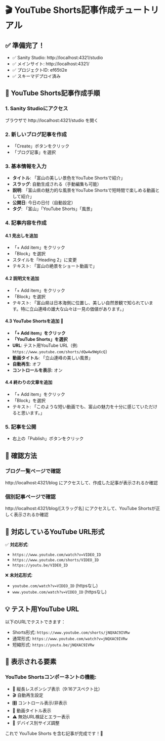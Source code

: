 # 🎬 YouTube Shorts記事作成チュートリアル

## ✅ 準備完了！

- ✅ Sanity Studio: http://localhost:4321/studio
- ✅ メインサイト: http://localhost:4321/
- ✅ プロジェクトID: ef65ti2e
- ✅ スキーマデプロイ済み

## 📝 YouTube Shorts記事作成手順

### 1. Sanity Studioにアクセス
ブラウザで http://localhost:4321/studio を開く

### 2. 新しいブログ記事を作成
- 「Create」ボタンをクリック
- 「ブログ記事」を選択

### 3. 基本情報を入力
- **タイトル**: 「富山の美しい景色をYouTube Shortsで紹介」
- **スラッグ**: 自動生成される（手動編集も可能）
- **説明**: 「富山県の魅力的な風景をYouTube Shortsで短時間で楽しめる動画として紹介」
- **公開日**: 今日の日付（自動設定）
- **タグ**: 「富山」「YouTube Shorts」「風景」

### 4. 記事内容を作成

#### 4.1 見出しを追加
- 「+ Add item」をクリック
- 「Block」を選択
- スタイルを「Heading 2」に変更
- テキスト: 「富山の絶景をショート動画で」

#### 4.2 説明文を追加
- 「+ Add item」をクリック
- 「Block」を選択
- テキスト: 「富山県は日本海側に位置し、美しい自然景観で知られています。特に立山連峰の雄大な山々は一見の価値があります。」

#### 4.3 YouTube Shortsを追加 🎯
- **「+ Add item」をクリック**
- **「YouTube Shorts」を選択**
- **URL**: テスト用YouTube URL（例: `https://www.youtube.com/shorts/dQw4w9WgXcQ`）
- **動画タイトル**: 「立山連峰の美しい風景」
- **自動再生**: オフ
- **コントロールを表示**: オン

#### 4.4 終わりの文章を追加
- 「+ Add item」をクリック
- 「Block」を選択
- テキスト: 「このような短い動画でも、富山の魅力を十分に感じていただけると思います。」

### 5. 記事を公開
- 右上の「Publish」ボタンをクリック

## 🎉 確認方法

### ブログ一覧ページで確認
http://localhost:4321/blog にアクセスして、作成した記事が表示されるか確認

### 個別記事ページで確認
http://localhost:4321/blog/[スラッグ名] にアクセスして、YouTube Shortsが正しく表示されるか確認

## 🔧 対応しているYouTube URL形式

✅ **対応形式**:
- `https://www.youtube.com/watch?v=VIDEO_ID`
- `https://www.youtube.com/shorts/VIDEO_ID`
- `https://youtu.be/VIDEO_ID`

❌ **未対応形式**:
- `youtube.com/watch?v=VIDEO_ID` (httpsなし)
- `www.youtube.com/watch?v=VIDEO_ID` (httpsなし)

## 💡 テスト用YouTube URL

以下のURLでテストできます：
- Shorts形式: `https://www.youtube.com/shorts/jNQXAC9IVRw`
- 通常形式: `https://www.youtube.com/watch?v=jNQXAC9IVRw`
- 短縮形式: `https://youtu.be/jNQXAC9IVRw`

## 🎨 表示される要素

### YouTube Shortsコンポーネントの機能:
- 📱 縦長レスポンシブ表示（9:16アスペクト比）
- 🎬 自動再生設定
- 🎛️ コントロール表示/非表示
- 📝 動画タイトル表示
- ⚠️ 無効URL検証とエラー表示
- 📐 デバイス別サイズ調整

これで YouTube Shorts を含む記事が完成です！🎉